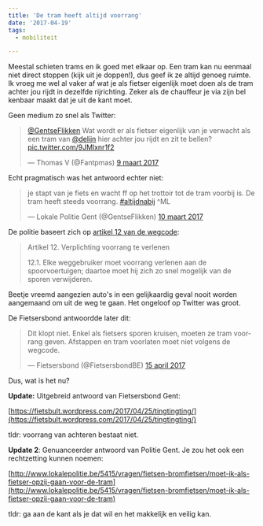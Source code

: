 ```yaml
---
title: 'De tram heeft altijd voorrang'
date: '2017-04-19'
tags:
  - mobiliteit

---
```


Meestal schieten trams en ik goed met elkaar op. Een tram kan nu eenmaal niet direct stoppen (kijk uit je doppen!), dus geef ik ze altijd genoeg ruimte. Ik vroeg me wel al vaker af wat je als fietser eigenlijk moet doen als de tram achter jou rijdt in dezelfde rijrichting. Zeker als de chauffeur je via zijn bel kenbaar maakt dat je uit de kant moet.

Geen medium zo snel als Twitter:
<blockquote class="twitter-tweet" data-lang="nl"><p lang="nl" dir="ltr"><a href="https://twitter.com/GentseFlikken?ref_src=twsrc%5Etfw">@GentseFlikken</a> Wat wordt er als fietser eigenlijk van je verwacht als een tram van <a href="https://twitter.com/delijn?ref_src=twsrc%5Etfw">@delijn</a> hier achter jou rijdt en zit te bellen? <a href="https://t.co/9JMlxnr1f2">pic.twitter.com/9JMlxnr1f2</a></p>&mdash; Thomas V (@Fantpmas) <a href="https://twitter.com/Fantpmas/status/839741614629216256?ref_src=twsrc%5Etfw">9 maart 2017</a></blockquote>
<script async src="https://platform.twitter.com/widgets.js" charset="utf-8"></script>

Echt pragmatisch was het antwoord echter niet:
<blockquote class="twitter-tweet" data-lang="nl"><p lang="nl" dir="ltr">je stapt van je fiets en wacht ff op het trottoir tot de tram voorbij is. De tram heeft steeds voorrang. <a href="https://twitter.com/hashtag/altijdnabij?src=hash&amp;ref_src=twsrc%5Etfw">#altijdnabij</a> ^ML</p>&mdash; Lokale Politie Gent (@GentseFlikken) <a href="https://twitter.com/GentseFlikken/status/840130728532746240?ref_src=twsrc%5Etfw">10 maart 2017</a></blockquote>
<script async src="https://platform.twitter.com/widgets.js" charset="utf-8"></script>

De politie baseert zich op [artikel 12 van de wegcode](http://wegcode.be/wetteksten/secties/kb/wegcode/171-art12):

> Artikel 12. Verplichting voorrang te verlenen</address>
> 
> 12.1. Elke weggebruiker moet voorrang verlenen aan de spoorvoertuigen; daartoe moet hij zich zo snel mogelijk van de sporen verwijderen.

Beetje vreemd aangezien auto's in een gelijkaardig geval nooit worden aangemaand om uit de weg te gaan. Het ongeloof op Twitter was groot.

De Fietsersbond antwoordde later dit:
<blockquote class="twitter-tweet" data-lang="nl"><p lang="nl" dir="ltr">Dit klopt niet. Enkel als fietsers sporen kruisen, moeten ze tram voorrang geven. Afstappen en tram voorlaten moet niet volgens de wegcode.</p>&mdash; Fietsersbond (@FietsersbondBE) <a href="https://twitter.com/FietsersbondBE/status/853326786935083008?ref_src=twsrc%5Etfw">15 april 2017</a></blockquote>
<script async src="https://platform.twitter.com/widgets.js" charset="utf-8"></script>

Dus, wat is het nu?

**Update:** Uitgebreid antwoord van Fietsersbond Gent:

[https://fietsbult.wordpress.com/2017/04/25/tingtingting/](https://fietsbult.wordpress.com/2017/04/25/tingtingting/)

tldr: voorrang van achteren bestaat niet.

**Update 2**: Genuanceerder antwoord van Politie Gent. Je zou het ook een rechtzetting kunnen noemen:

[http://www.lokalepolitie.be/5415/vragen/fietsen-bromfietsen/moet-ik-als-fietser-opzij-gaan-voor-de-tram](http://www.lokalepolitie.be/5415/vragen/fietsen-bromfietsen/moet-ik-als-fietser-opzij-gaan-voor-de-tram)

tldr: ga aan de kant als je dat wil en het makkelijk en veilig kan.
<script async src="https://platform.twitter.com/widgets.js" charset="utf-8"></script>
			


